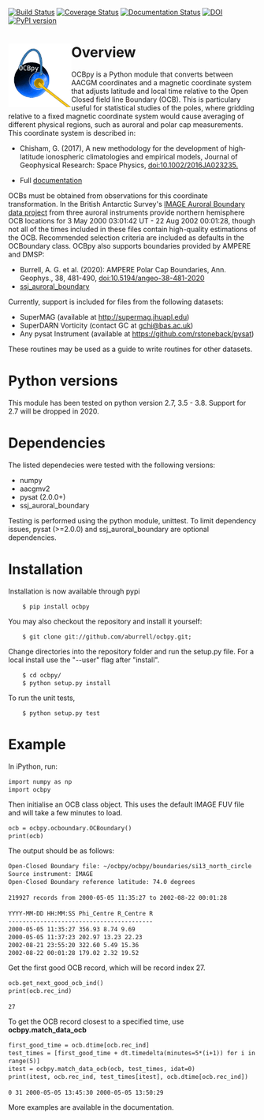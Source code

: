 [![Build Status](https://www.travis-ci.org/aburrell/ocbpy.svg?branch=master)](https://www.travis-ci.org/aburrell/ocbpy)
[![Coverage Status](https://coveralls.io/repos/github/aburrell/ocbpy/badge.svg?branch=master)](https://coveralls.io/github/aburrell/ocbpy?branch=master)
[![Documentation Status](https://readthedocs.org/projects/ocbpy/badge/?version=latest)](http://ocbpy.readthedocs.io/en/latest/?badge=latest)
[![DOI](https://zenodo.org/badge/96153180.svg)](https://zenodo.org/badge/latestdoi/96153180)
[![PyPI version](https://badge.fury.io/py/ocbpy.svg)](https://badge.fury.io/py/ocbpy)

<h1> <img width="128" height="128" src="/docs/figures/ocbpy_logo.gif" alt="Planet with auroral oval and two pythons representing closed and open magnetic field lines" title="OCBpy Logo" style="float:left;">
Overview </h1>

OCBpy is a Python module that converts between AACGM coordinates and a magnetic
coordinate system that adjusts latitude and local time relative to the Open
Closed field line Boundary (OCB).  This is particulary useful for statistical
studies of the poles, where gridding relative to a fixed magnetic coordinate
system would cause averaging of different physical regions, such as auroral
and polar cap measurements.  This coordinate system is described in:

  * Chisham, G. (2017), A new methodology for the development of high‐latitude
    ionospheric climatologies and empirical models, Journal of Geophysical
    Research: Space Physics,
    [doi:10.1002/2016JA023235.](https://doi.org/10.1002/2016JA023235)

  * Full [documentation](http://ocbpy.rtfd.io/)

OCBs must be obtained from observations for this coordinate transformation.
In the British Antarctic Survey's [IMAGE Auroral Boundary data project](https://www.bas.ac.uk/project/image-auroral-boundary-data/)
from three auroral instruments provide northern hemisphere OCB locations
for 3 May 2000 03:01:42 UT - 22 Aug 2002 00:01:28, though not all of the times
included in these files contain high-quality estimations of the OCB.
Recommended selection criteria are included as defaults in the OCBoundary class.
OCBpy also supports boundaries provided by AMPERE and DMSP:

  * Burrell, A. G. et al. (2020): AMPERE Polar Cap Boundaries, Ann. Geophys.,
    38, 481-490,
    [doi:10.5194/angeo-38-481-2020](https://doi.org/10.5194/angeo-38-481-2020)
  * [ssj_auroral_boundary](https://github.com/lkilcommons/ssj_auroral_boundary)

Currently, support is included for files from the following datasets:

  * SuperMAG (available at http://supermag.jhuapl.edu)
  * SuperDARN Vorticity (contact GC at gchi@bas.ac.uk)
  * Any pysat Instrument (available at https://github.com/rstoneback/pysat)

These routines may be used as a guide to write routines for other datasets.

# Python versions

This module has been tested on python version 2.7, 3.5 - 3.8.  Support for 2.7
will be dropped in 2020.

# Dependencies

The listed dependecies were tested with the following versions:
  * numpy
  * aacgmv2
  * pysat (2.0.0+)
  * ssj_auroral_boundary

Testing is performed using the python module, unittest.  To limit dependency
issues, pysat (>=2.0.0) and ssj_auroral_boundary are optional dependencies.

# Installation

Installation is now available through pypi

```
    $ pip install ocbpy
```

You may also checkout the repository and install it yourself:

```
    $ git clone git://github.com/aburrell/ocbpy.git;
```

Change directories into the repository folder and run the setup.py file.  For
a local install use the "--user" flag after "install".

```
    $ cd ocbpy/
    $ python setup.py install
```

To run the unit tests,

```
    $ python setup.py test
```

# Example

In iPython, run:

```
import numpy as np
import ocbpy
```

Then initialise an OCB class object.  This uses the default IMAGE FUV file and
will take a few minutes to load.

```
ocb = ocbpy.ocboundary.OCBoundary()
print(ocb)
```

The output should be as follows:

```
Open-Closed Boundary file: ~/ocbpy/ocbpy/boundaries/si13_north_circle
Source instrument: IMAGE
Open-Closed Boundary reference latitude: 74.0 degrees

219927 records from 2000-05-05 11:35:27 to 2002-08-22 00:01:28

YYYY-MM-DD HH:MM:SS Phi_Centre R_Centre R
-----------------------------------------
2000-05-05 11:35:27 356.93 8.74 9.69
2000-05-05 11:37:23 202.97 13.23 22.23
2002-08-21 23:55:20 322.60 5.49 15.36
2002-08-22 00:01:28 179.02 2.32 19.52
```

Get the first good OCB record, which will be record index 27.

```
ocb.get_next_good_ocb_ind()
print(ocb.rec_ind)

27
```

To get the OCB record closest to a specified time, use **ocbpy.match_data_ocb**

```
first_good_time = ocb.dtime[ocb.rec_ind]
test_times = [first_good_time + dt.timedelta(minutes=5*(i+1)) for i in range(5)]
itest = ocbpy.match_data_ocb(ocb, test_times, idat=0)
print(itest, ocb.rec_ind, test_times[itest], ocb.dtime[ocb.rec_ind])
  
0 31 2000-05-05 13:45:30 2000-05-05 13:50:29
```

More examples are available in the documentation.